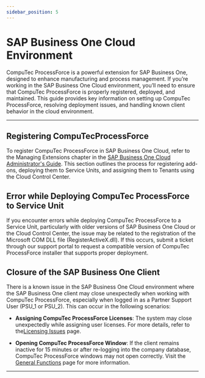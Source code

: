 ```yaml
---
sidebar_position: 5
---
```


# SAP Business One Cloud Environment

CompuTec ProcessForce is a powerful extension for SAP Business One, designed to enhance manufacturing and process management. If you’re working in the SAP Business One Cloud environment, you’ll need to ensure that CompuTec ProcessForce is properly registered, deployed, and maintained. This guide provides key information on setting up CompuTec ProcessForce, resolving deployment issues, and handling known client behavior in the cloud environment.

---

## Registering CompuTecProcessForce

To register CompuTec ProcessForce in SAP Business One Cloud, refer to the Managing Extensions chapter in the  [SAP Business One Cloud Administrator's Guide](https://help.sap.com/docs/SAP_BUSINESS_ONE_CLOUD). This section outlines the process for registering add-ons, deploying them to Service Units, and assigning them to Tenants  using the Cloud Control Center.

## Error while Deploying CompuTec ProcessForce to Service Unit

If you encounter errors while deploying CompuTec ProcessForce to a Service Unit, particularly with older versions of SAP Business One Cloud or the Cloud Control Center, the issue may be related to the registration of the Microsoft COM DLL file (RegisterActiveX.dll). If this occurs, submit a ticket through our support portal to request a compatible version of CompuTec ProcessForce installer that supports proper deployment.

## Closure of the SAP Business One Client

There is a known issue in the SAP Business One Cloud environment where the SAP Business One client may close unexpectedly when working with CompuTec ProcessForce, especially when logged in as a Partner Support User (PSU_1 or PSU_2). This can occur in the following scenarios:

- **Assigning CompuTec ProcessForce Licenses**: The system may close unexpectedly while assigning user licenses. For more details, refer to the[Licensing Issues](../../troubleshooting/licensing-issues.md) page.

- **Opening CompuTec ProcessForce Window**: If the client remains inactive for 15 minutes or after re-logging into the company database, CompuTec ProcessForce windows may not open correctly. Visit the [General Functions](../../troubleshooting/general-functions.md) page for more information.

---
